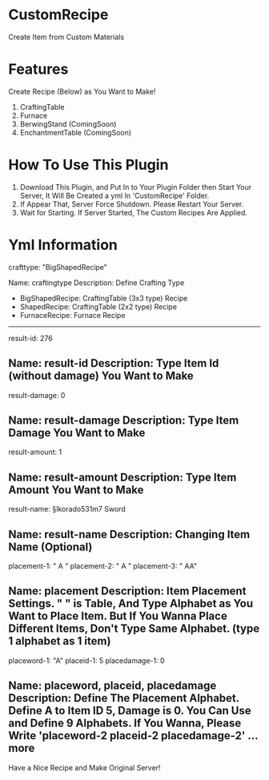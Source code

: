 # CustomRecipe
Create Item from Custom Materials

# Features
Create Recipe (Below) as You Want to Make!
1. CraftingTable
2. Furnace
3. BerwingStand (ComingSoon)
4. EnchantmentTable (ComingSoon)

# How To Use This Plugin
1. Download This Plugin, and Put In to Your Plugin Folder then Start Your Server, It Will Be Created a yml In 'CustomRecipe' Folder.
2. If Appear That, Server Force Shutdown. Please Restart Your Server.
3. Wait for Starting. If Server Started, The Custom Recipes Are Applied.

# Yml Information
crafttype: "BigShapedRecipe"

Name: craftingtype
Description: Define Crafting Type
+ BigShapedRecipe: CraftingTable (3x3 type) Recipe
+ ShapedRecipe:    CraftingTable (2x2 type) Recipe
+ FurnaceRecipe:   Furnace Recipe
------------------------------------------------------------
result-id: 276

Name: result-id
Description: Type Item Id (without damage) You Want to Make
------------------------------------------------------------
result-damage: 0

Name: result-damage
Description: Type Item Damage You Want to Make
------------------------------------------------------------
result-amount: 1

Name: result-amount
Description: Type Item Amount You Want to Make
------------------------------------------------------------
result-name: §lkorado531m7 Sword

Name: result-name
Description: Changing Item Name (Optional)
------------------------------------------------------------
placement-1: " A "
placement-2: " A "
placement-3: " AA"

Name: placement
Description: Item Placement Settings. "   " is Table, And Type Alphabet as You Want to Place Item. But If You Wanna Place Different Items, Don't Type Same Alphabet. (type 1 alphabet as 1 item)
------------------------------------------------------------
placeword-1: "A"
placeid-1: 5
placedamage-1: 0

Name: placeword, placeid, placedamage
Description: Define The Placement Alphabet. Define A to Item ID 5, Damage is 0. You Can Use and Define 9 Alphabets. If You Wanna, Please Write 'placeword-2 placeid-2 placedamage-2' ... more
------------------------------------------------------------

Have a Nice Recipe and Make Original Server!
